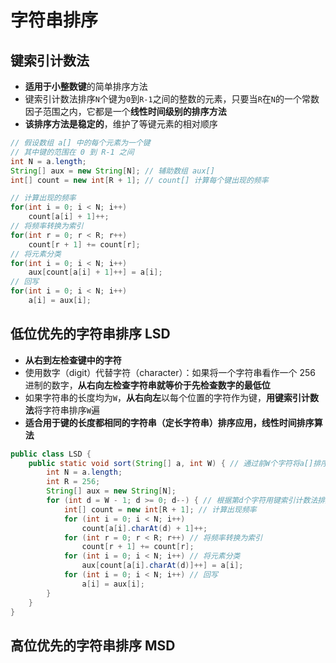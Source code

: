 # 字符串排序

## 键索引计数法

- **适用于小整数键**的简单排序方法
- 键索引计数法排序`N`个键为`0`到`R-1`之间的整数的元素，只要当`R`在`N`的一个常数因子范围之内，它都是一个**线性时间级别的排序方法**
- **该排序方法是稳定的**，维护了等键元素的相对顺序

```java
// 假设数组 a[] 中的每个元素为一个键
// 其中键的范围在 0 到 R-1 之间
int N = a.length;
String[] aux = new String[N]; // 辅助数组 aux[]
int[] count = new int[R + 1]; // count[] 计算每个键出现的频率

// 计算出现的频率
for(int i = 0; i < N; i++)
    count[a[i] + 1]++;
// 将频率转换为索引
for(int r = 0; r < R; r++)
    count[r + 1] += count[r];
// 将元素分类
for(int i = 0; i < N; i++)
    aux[count[a[i] + 1]++] = a[i];
// 回写
for(int i = 0; i < N; i++)
    a[i] = aux[i];
```

## 低位优先的字符串排序 LSD

- **从右到左检查键中的字符**
- 使用数字（digit）代替字符（character）：如果将一个字符串看作一个 256 进制的数字，**从右向左检查字符串就等价于先检查数字的最低位**
- 如果字符串的长度均为`W`，**从右向左**以每个位置的字符作为键，**用键索引计数法**将字符串排序`W`遍
- **适合用于键的长度都相同的字符串（定长字符串）排序应用，线性时间排序算法**

```java
public class LSD {
    public static void sort(String[] a, int W) { // 通过前W个字符将a[]排序
        int N = a.length;
        int R = 256;
        String[] aux = new String[N];
        for (int d = W - 1; d >= 0; d--) { // 根据第d个字符用键索引计数法排序
            int[] count = new int[R + 1]; // 计算出现频率
            for (int i = 0; i < N; i++)
                count[a[i].charAt(d) + 1]++;
            for (int r = 0; r < R; r++) // 将频率转换为索引
                count[r + 1] += count[r];
            for (int i = 0; i < N; i++) // 将元素分类
                aux[count[a[i].charAt(d)]++] = a[i];
            for (int i = 0; i < N; i++) // 回写
                a[i] = aux[i];
        }
    }
}
```

## 高位优先的字符串排序 MSD

